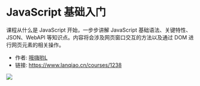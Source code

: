 # JavaScript 基础入门

课程从什么是 JavaScript 开始，一步步讲解 JavaScript 基础语法、关键特性、JSON、WebAPI 等知识点。内容将会涉及网页窗口交互的方法以及通过 DOM 进行网页元素的相关操作。

- 作者: [哦嗨哟L](https://www.lanqiao.cn/users/897174/)
- 链接: https://www.lanqiao.cn/courses/1238

![](https://doc.shiyanlou.com/courses/byscript-20211217-1639724478051)
